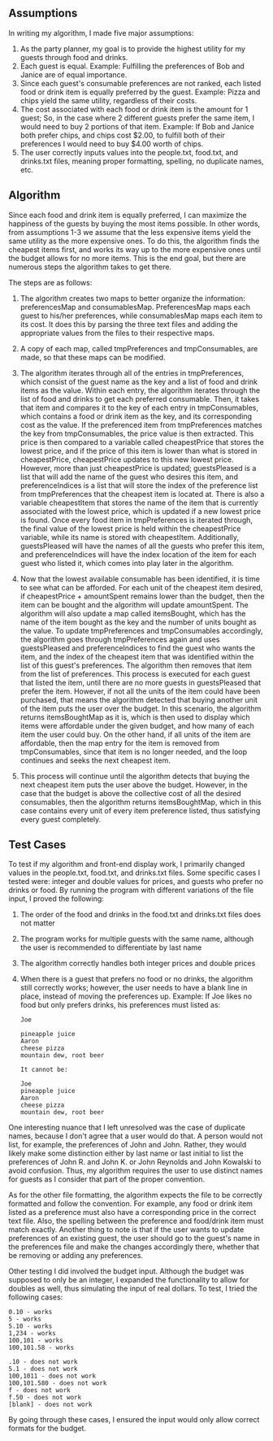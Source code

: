 
Assumptions
-------------

In writing my algorithm, I made five major assumptions:
1. As the party planner, my goal is to provide the highest utility for my guests through food and drinks.
2. Each guest is equal.
	Example: Fulfilling the preferences of Bob and Janice are of equal importance.
3. Since each guest's consumable preferences are not ranked, each listed food or drink item is equally preferred by the guest.
	Example: Pizza and chips yield the same utility, regardless of their costs.
4. The cost associated with each food or drink item is the amount for 1 guest;
So, in the case where 2 different guests prefer the same item, I would need to buy 2 portions of that item.
	Example: If Bob and Janice both prefer chips, and chips cost $2.00, to fulfill both of their preferences I would need to buy 		$4.00 worth of chips.
5. The user correctly inputs values into the people.txt, food.txt, and drinks.txt files, meaning proper formatting, spelling, no 	duplicate names, etc.

Algorithm
-------------

Since each food and drink item is equally preferred, I can maximize the happiness of the guests by buying the most items possible.
In other words, from assumptions 1-3 we assume that the less expensive items yield the same utility as the more expensive ones.
To do this, the algorithm finds the cheapest items first, and works its way up to the more expensive ones until the budget
allows for no more items. This is the end goal, but there are numerous steps the algorithm takes to get there.

The steps are as follows:

1. The algorithm creates two maps to better organize the information: preferencesMap and consumablesMap.
PreferencesMap maps each guest to his/her preferences, while consumablesMap maps each item to its cost.
It does this by parsing the three text files and adding the appropriate values from the files to their respective maps.

2. A copy of each map, called tmpPreferences and tmpConsumables, are made, so that these maps can be modified.

3. The algorithm iterates through all of the entries in tmpPreferences, which consist of the guest name as the key
and a list of food and drink items as the value. Within each entry, the algorithm iterates through the
list of food and drinks to get each preferred consumable. Then, it takes that item and compares it to the key
of each entry in tmpConsumables, which contains a food or drink item as the key, and its corresponding cost as the value.
If the preferenced item from tmpPreferences matches the key from tmpConsumables, the price value is then extracted.
This price is then compared to a variable called cheapestPrice that stores the lowest price,
and if the price of this item is lower than what is stored in cheapestPrice, cheapestPrice updates to this new lowest price.
However, more than just cheapestPrice is updated; guestsPleased is a list that will add the name of the guest who desires this 		item, and preferenceIndices is a list that will store the index of the preference list from tmpPreferences that the cheapest 		item is located at. There is also a variable cheapestItem that stores the name of the item that is currently
associated with the lowest price, which is updated if a new lowest price is found. Once every food item in tmpPreferences
is iterated through, the final value of the lowest price is held within the cheapestPrice variable,
while its name is stored with cheapestItem. Additionally, guestsPleased will have the names of all the guests
who prefer this item, and preferenceIndices will have the index location of the item for each guest who listed it,
which comes into play later in the algorithm.
	
4. Now that the lowest available consumable has been identified, it is time to see what can be afforded. For each unit
of the cheapest item desired, if cheapestPrice + amountSpent remains lower than the budget, then the item can be bought
and the algorithm will update amountSpent. The algorithm will also update a map called itemsBought, which has the name
of the item bought as the key and the number of units bought as the value. To update tmpPreferences and tmpConsumables 			accordingly, the algorithm goes through tmpPreferences again and uses guestsPleased and preferenceIndices to find the guest who 	wants the item, and the index of the cheapest item that was identified within the list of this guest's preferences.
The algorithm then removes that item from the list of preferences. This process is executed for each guest that listed the item, 
until there are no more guests in guestsPleased that prefer the item.
However, if not all the units of the item could have been purchased, that means the algorithm detected that buying another
unit of the item puts the user over the budget. In this scenario, the algorithm returns itemsBoughtMap as it is,
which is then used to display which items were affordable under the given budget, and how many of each item the user could buy.
On the other hand, if all units of the item are affordable, then the map entry for the item is removed from tmpConsumables, 
since that item is no longer needed, and the loop continues and seeks the next cheapest item.

5. This process will continue until the algorithm detects that buying the next cheapest item puts the user above the budget.
However, in the case that the budget is above the collective cost of all the desired consumables,
then the algorithm returns itemsBoughtMap, which in this case contains every unit of every item preference
listed, thus satisfying every guest completely.

Test Cases
------------

To test if my algorithm and front-end display work, I primarily changed values in the people.txt, food.txt, and drinks.txt files.
Some specific cases I tested were: integer and double values for prices, and guests who prefer no drinks or food.
By running the program with different variations of the file input, I proved the following:

1. The order of the food and drinks in the food.txt and drinks.txt files does not matter
2. The program works for multiple guests with the same name, although the user is recommended to differentiate by last name
3. The algorithm correctly handles both integer prices and double prices
4. When there is a guest that prefers no food or no drinks, the algorithm still correctly works;
however, the user needs to have a blank line in place, instead of moving the preferences up.
Example: If Joe likes no food but only prefers drinks, his preferences must listed as:

	   Joe
	   
	   pineapple juice
	   Aaron
	   cheese pizza
	   mountain dew, root beer
	   
	   It cannot be:
	   
	   Joe
	   pineapple juice
	   Aaron
	   cheese pizza
	   mountain dew, root beer
	
One interesting nuance that I left unresolved was the case of duplicate names, because I don't agree that a user would do that.
A person would not list, for example, the preferences of John and John. Rather, they would likely make some distinction either
by last name or last initial to list the preferences of John R. and John K. or John Reynolds and John Kowalski to avoid confusion.
Thus, my algorithm requires the user to use distinct names for guests as I consider that part of the proper convention.

As for the other file formatting, the algorithm expects the file to be correctly formatted and follow the convention.
For example, any food or drink item listed as a preference must also have a corresponding price in the correct text file.
Also, the spelling between the preference and food/drink item must match exactly.
Another thing to note is that if the user wants to update preferences of an existing guest, the user should go to the guest's name
in the preferences file and make the changes accordingly there, whether that be removing or adding any preferences.

Other testing I did involved the budget input. Although the budget was supposed to only be an integer, I expanded the functionality
to allow for doubles as well, thus simulating the input of real dollars. To test, I tried the following cases:

	0.10 - works
	5 - works
	5.10 - works
	1,234 - works
	100,101 - works
	100,101.58 - works

	.10 - does not work
	5.1 - does not work
	100,1011 - does not work
	100,101.580 - does not work
	f - does not work
	f.50 - does not work
	[blank] - does not work

By going through these cases, I ensured the input would only allow correct formats for the budget.
